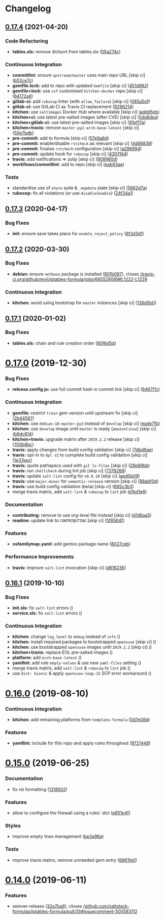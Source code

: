 # Changelog

## [0.17.4](https://github.com/saltstack-formulas/iptables-formula/compare/v0.17.3...v0.17.4) (2021-04-20)


### Code Refactoring

* **tables.sls:** remove dictsort from tables.sls ([05a274c](https://github.com/saltstack-formulas/iptables-formula/commit/05a274c076d9f721e4617392bd109bd3f9843d6a))


### Continuous Integration

* **commitlint:** ensure `upstream/master` uses main repo URL [skip ci] ([b52ce7c](https://github.com/saltstack-formulas/iptables-formula/commit/b52ce7c4962d97a1717f676d391bb98e3ef32a66))
* **gemfile.lock:** add to repo with updated `Gemfile` [skip ci] ([451d962](https://github.com/saltstack-formulas/iptables-formula/commit/451d96289c60fe86564879d372ddeb3440eddb6e))
* **gemfile+lock:** use `ssf` customised `kitchen-docker` repo [skip ci] ([64172a6](https://github.com/saltstack-formulas/iptables-formula/commit/64172a6d43eabee00fb744e8c1092b2cf29c80ab))
* **gitlab-ci:** add `rubocop` linter (with `allow_failure`) [skip ci] ([085a5e1](https://github.com/saltstack-formulas/iptables-formula/commit/085a5e1b96041f68b1ccf256cf6cd865097219ab))
* **gitlab-ci:** use GitLab CI as Travis CI replacement ([9296214](https://github.com/saltstack-formulas/iptables-formula/commit/9296214f3a1ce6a33a8abc9e0d2da5545aeb10ea))
* **kitchen:** use `saltimages` Docker Hub where available [skip ci] ([addd5eb](https://github.com/saltstack-formulas/iptables-formula/commit/addd5eb131b226e45f57f9a9595542a294c27aeb))
* **kitchen+ci:** use latest pre-salted images (after CVE) [skip ci] ([5da8dea](https://github.com/saltstack-formulas/iptables-formula/commit/5da8dea68c0b4db3fffce9755f297c9e0d804511))
* **kitchen+gitlab-ci:** use latest pre-salted images [skip ci] ([81ef17a](https://github.com/saltstack-formulas/iptables-formula/commit/81ef17a414e2b2363a0207b62bae103e2dd0b9a2))
* **kitchen+travis:** remove `master-py2-arch-base-latest` [skip ci] ([50e7bdb](https://github.com/saltstack-formulas/iptables-formula/commit/50e7bdba07ac9573d60348d21beb71cc0bcbf61d))
* **pre-commit:** add to formula [skip ci] ([57e9a8d](https://github.com/saltstack-formulas/iptables-formula/commit/57e9a8dc45dec8224f5eae8426f7e5be2fea1a5a))
* **pre-commit:** enable/disable `rstcheck` as relevant [skip ci] ([4d88838](https://github.com/saltstack-formulas/iptables-formula/commit/4d88838522cf72f97f3cce376006d4eec9d2d33f))
* **pre-commit:** finalise `rstcheck` configuration [skip ci] ([a296994](https://github.com/saltstack-formulas/iptables-formula/commit/a296994d2b9596d724805123364871afaea0c264))
* **pre-commit:** update hook for `rubocop` [skip ci] ([4307f44](https://github.com/saltstack-formulas/iptables-formula/commit/4307f44feca9779a3bdf62344f5b63e8a9b54427))
* **travis:** add notifications => zulip [skip ci] ([908960d](https://github.com/saltstack-formulas/iptables-formula/commit/908960dae8f78c3175796d5febf3b1083fbd579c))
* **workflows/commitlint:** add to repo [skip ci] ([eab93ae](https://github.com/saltstack-formulas/iptables-formula/commit/eab93ae0c6a896f77e95b00e58be87dadb5716cc))


### Tests

* standardise use of `share` suite & `_mapdata` state [skip ci] ([5862d7a](https://github.com/saltstack-formulas/iptables-formula/commit/5862d7a9f21eda3a70627e5ea6b0c8fd5a6c3874))
* **rubocop:** fix all violations (or use `disable`/`enable`) ([24f34a1](https://github.com/saltstack-formulas/iptables-formula/commit/24f34a176ca038f66f3cbf7629878ba03119d561))

## [0.17.3](https://github.com/saltstack-formulas/iptables-formula/compare/v0.17.2...v0.17.3) (2020-04-17)


### Bug Fixes

* **init:** ensure save takes place for `enable_reject_policy` ([8f3d3d1](https://github.com/saltstack-formulas/iptables-formula/commit/8f3d3d19068d0c124efdc1c9b88412cec51ff339))

## [0.17.2](https://github.com/saltstack-formulas/iptables-formula/compare/v0.17.1...v0.17.2) (2020-03-30)


### Bug Fixes

* **debian:** ensure `netbase` package is installed ([801b087](https://github.com/saltstack-formulas/iptables-formula/commit/801b0879da2771cd60e0842b611572eceb1b5f95)), closes [/travis-ci.org/github/myii/iptables-formula/jobs/665529089#L1222-L1229](https://github.com//travis-ci.org/github/myii/iptables-formula/jobs/665529089/issues/L1222-L1229)


### Continuous Integration

* **kitchen:** avoid using bootstrap for `master` instances [skip ci] ([138d5b0](https://github.com/saltstack-formulas/iptables-formula/commit/138d5b05c4fb77820515c3a6dd51dd2f79f8b68c))

## [0.17.1](https://github.com/saltstack-formulas/iptables-formula/compare/v0.17.0...v0.17.1) (2020-01-02)


### Bug Fixes

* **tables.sls:** chain and rule creation order ([80f6d5d](https://github.com/saltstack-formulas/iptables-formula/commit/80f6d5dfb2cd46b644dbdaab1f0cafd040f0ea13))

# [0.17.0](https://github.com/saltstack-formulas/iptables-formula/compare/v0.16.1...v0.17.0) (2019-12-30)


### Bug Fixes

* **release.config.js:** use full commit hash in commit link [skip ci] ([6467f1c](https://github.com/saltstack-formulas/iptables-formula/commit/6467f1ce0b97ca59b1d3c818815d41cf571b16ae))


### Continuous Integration

* **gemfile:** restrict `train` gem version until upstream fix [skip ci] ([2b44567](https://github.com/saltstack-formulas/iptables-formula/commit/2b4456745121de4616d8196bd1572acb78f04ea5))
* **kitchen:** use `debian-10-master-py3` instead of `develop` [skip ci] ([eade7fb](https://github.com/saltstack-formulas/iptables-formula/commit/eade7fbe10815ad4f9795b0dc262fb5c5e1a2b91))
* **kitchen:** use `develop` image until `master` is ready (`amazonlinux`) [skip ci] ([b9dc814](https://github.com/saltstack-formulas/iptables-formula/commit/b9dc8143688facbec3082ea379e22d87787e6bb4))
* **kitchen+travis:** upgrade matrix after `2019.2.2` release [skip ci] ([700b8bc](https://github.com/saltstack-formulas/iptables-formula/commit/700b8bc85cfa4e44064900fc52d46a6713da9e86))
* **travis:** apply changes from build config validation [skip ci] ([7dbd6ae](https://github.com/saltstack-formulas/iptables-formula/commit/7dbd6ae0383a4d8e53b0ed187387384eb88a1ed4))
* **travis:** opt-in to `dpl v2` to complete build config validation [skip ci] ([1e37eec](https://github.com/saltstack-formulas/iptables-formula/commit/1e37eec9ebbbf9867fc5fd9c8d5d1ac336f0785f))
* **travis:** quote pathspecs used with `git ls-files` [skip ci] ([28e89bb](https://github.com/saltstack-formulas/iptables-formula/commit/28e89bbe5653f81b07d2f2d72f93d4b667c95905))
* **travis:** run `shellcheck` during lint job [skip ci] ([7378266](https://github.com/saltstack-formulas/iptables-formula/commit/73782668b6379962cb7fd2e5145dc1ca91848adb))
* **travis:** update `salt-lint` config for `v0.0.10` [skip ci] ([aed0b09](https://github.com/saltstack-formulas/iptables-formula/commit/aed0b095b3b6054e9c157d6e9a3a6e324641904a))
* **travis:** use `major.minor` for `semantic-release` version [skip ci] ([88abf0d](https://github.com/saltstack-formulas/iptables-formula/commit/88abf0d062e2fc2a99289a6837da3880660b3f46))
* **travis:** use build config validation (beta) [skip ci] ([665c3b3](https://github.com/saltstack-formulas/iptables-formula/commit/665c3b3d18e504f5731ee99ba1dea13e977e7aee))
* merge travis matrix, add `salt-lint` & `rubocop` to `lint` job ([e1bd1e6](https://github.com/saltstack-formulas/iptables-formula/commit/e1bd1e6b4f393ce91b903826fb96398877ff8ca4))


### Documentation

* **contributing:** remove to use org-level file instead [skip ci] ([d1d6aa5](https://github.com/saltstack-formulas/iptables-formula/commit/d1d6aa55555c45f27f817ca9cc62470da98e2b27))
* **readme:** update link to `CONTRIBUTING` [skip ci] ([5f6564f](https://github.com/saltstack-formulas/iptables-formula/commit/5f6564f0543181db56c6a3d119ad4a5c98a8a40f))


### Features

* **osfamilymap.yaml:** add gentoo package name ([8027ceb](https://github.com/saltstack-formulas/iptables-formula/commit/8027ceb9715f02b12c8f328c8fefca09819522c2))


### Performance Improvements

* **travis:** improve `salt-lint` invocation [skip ci] ([d816236](https://github.com/saltstack-formulas/iptables-formula/commit/d816236d53ed3a09b53cd8af69cecdec4f8fe412))

## [0.16.1](https://github.com/saltstack-formulas/iptables-formula/compare/v0.16.0...v0.16.1) (2019-10-10)


### Bug Fixes

* **init.sls:** fix `salt-lint` errors ([](https://github.com/saltstack-formulas/iptables-formula/commit/65369c5))
* **service.sls:** fix `salt-lint` errors ([](https://github.com/saltstack-formulas/iptables-formula/commit/49a2c62))


### Continuous Integration

* **kitchen:** change `log_level` to `debug` instead of `info` ([](https://github.com/saltstack-formulas/iptables-formula/commit/21844a9))
* **kitchen:** install required packages to bootstrapped `opensuse` [skip ci] ([](https://github.com/saltstack-formulas/iptables-formula/commit/02b5b59))
* **kitchen:** use bootstrapped `opensuse` images until `2019.2.2` [skip ci] ([](https://github.com/saltstack-formulas/iptables-formula/commit/79c98ed))
* **kitchen+travis:** replace EOL pre-salted images ([](https://github.com/saltstack-formulas/iptables-formula/commit/98ee968))
* **platform:** add `arch-base-latest` ([](https://github.com/saltstack-formulas/iptables-formula/commit/2ba3a7c))
* **yamllint:** add rule `empty-values` & use new `yaml-files` setting ([](https://github.com/saltstack-formulas/iptables-formula/commit/8d94551))
* merge travis matrix, add `salt-lint` & `rubocop` to `lint` job ([](https://github.com/saltstack-formulas/iptables-formula/commit/4f0c67b))
* use `dist: bionic` & apply `opensuse-leap-15` SCP error workaround ([](https://github.com/saltstack-formulas/iptables-formula/commit/dccab80))

# [0.16.0](https://github.com/saltstack-formulas/iptables-formula/compare/v0.15.0...v0.16.0) (2019-08-10)


### Continuous Integration

* **kitchen:** add remaining platforms from `template-formula` ([0d7e08d](https://github.com/saltstack-formulas/iptables-formula/commit/0d7e08d))


### Features

* **yamllint:** include for this repo and apply rules throughout ([9721448](https://github.com/saltstack-formulas/iptables-formula/commit/9721448))

# [0.15.0](https://github.com/saltstack-formulas/iptables-formula/compare/v0.14.0...v0.15.0) (2019-06-25)


### Documentation

* fix rst formatting ([1318502](https://github.com/saltstack-formulas/iptables-formula/commit/1318502))


### Features

* allow to configure the firewall using a rules' dict ([e851e4f](https://github.com/saltstack-formulas/iptables-formula/commit/e851e4f))


### Styles

* improve empty lines management ([be3a96a](https://github.com/saltstack-formulas/iptables-formula/commit/be3a96a))


### Tests

* improve travis matrix, remove unneeded gem entry ([6861fe0](https://github.com/saltstack-formulas/iptables-formula/commit/6861fe0))

# [0.14.0](https://github.com/saltstack-formulas/iptables-formula/compare/v0.13.0...v0.14.0) (2019-06-11)


### Features

* semver-release ([32a7ba6](https://github.com/saltstack-formulas/iptables-formula/commit/32a7ba6)), closes [/github.com/saltstack-formulas/iptables-formula/pull/35#issuecomment-500583112](https://github.com//github.com/saltstack-formulas/iptables-formula/pull/35/issues/issuecomment-500583112)
